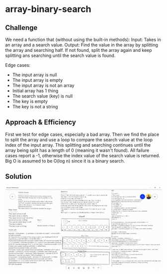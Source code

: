 # array-binary-search

## Challenge

We need a function that (without using the built-in methods):
Input: Takes in an array and a search value.
Output: Find the value in the array by splitting the array and searching half. If not found, split the array again and keep splitting ans searching until the search value is found.

Edge cases:
 - The input array is null
 - The input array is empty
 - The input array is not an array
 - Initial array has 1 thing
 - The search value (key) is null
 - The key is empty
 - The key is not a string

## Approach & Efficiency

First we test for edge cases, especially a bad array.
Then we find the place to split the array and use a loop to compare the search value at the loop index of the input array. This splitting and searching continues until the array being split has a length of 0 (meaning it wasn't found). All failure cases report a -1, otherwise the index value of the search value is returned.
Big O is assumed to be O(log n) since it is a binary search.

## Solution

![array-binary-search](./whiteboard/array-binary-search.png)

